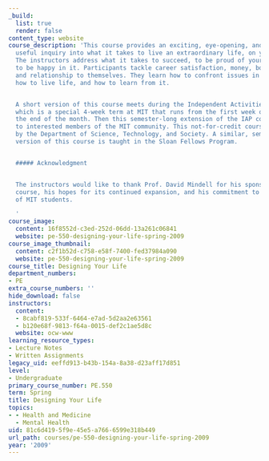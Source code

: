 ```yaml
---
_build:
  list: true
  render: false
content_type: website
course_description: 'This course provides an exciting, eye-opening, and thoroughly
  useful inquiry into what it takes to live an extraordinary life, on your own terms.
  The instructors address what it takes to succeed, to be proud of your life, and
  to be happy in it. Participants tackle career satisfaction, money, body, vices,
  and relationship to themselves. They learn how to confront issues in their lives,
  how to live life, and how to learn from it.


  A short version of this course meets during the Independent Activities Period (IAP),
  which is a special 4-week term at MIT that runs from the first week of January until
  the end of the month. Then this semester-long extension of the IAP course is taught
  to interested members of the MIT community. This not-for-credit course is sponsored
  by the Department of Science, Technology, and Society. A similar, semester-long
  version of this course is taught in the Sloan Fellows Program.


  ##### Acknowledgment


  The instructors would like to thank Prof. David Mindell for his sponsorship of this
  course, his hopes for its continued expansion, and his commitment to the well-being
  of MIT students.

  '
course_image:
  content: 16f8552d-c3ed-252d-06dd-13a261c06841
  website: pe-550-designing-your-life-spring-2009
course_image_thumbnail:
  content: c2f1b52d-c758-e58f-7400-fed37984a090
  website: pe-550-designing-your-life-spring-2009
course_title: Designing Your Life
department_numbers:
- PE
extra_course_numbers: ''
hide_download: false
instructors:
  content:
  - 8cabf819-533f-6464-e7ad-5d2aa2e63561
  - b120e68f-9813-f64a-0015-def2c1ae5d8c
  website: ocw-www
learning_resource_types:
- Lecture Notes
- Written Assignments
legacy_uid: eeffd913-b43b-154a-8a38-d23aff17d851
level:
- Undergraduate
primary_course_number: PE.550
term: Spring
title: Designing Your Life
topics:
- - Health and Medicine
  - Mental Health
uid: 81c6d419-5f9e-45e5-a766-6599e318b449
url_path: courses/pe-550-designing-your-life-spring-2009
year: '2009'
---
```

